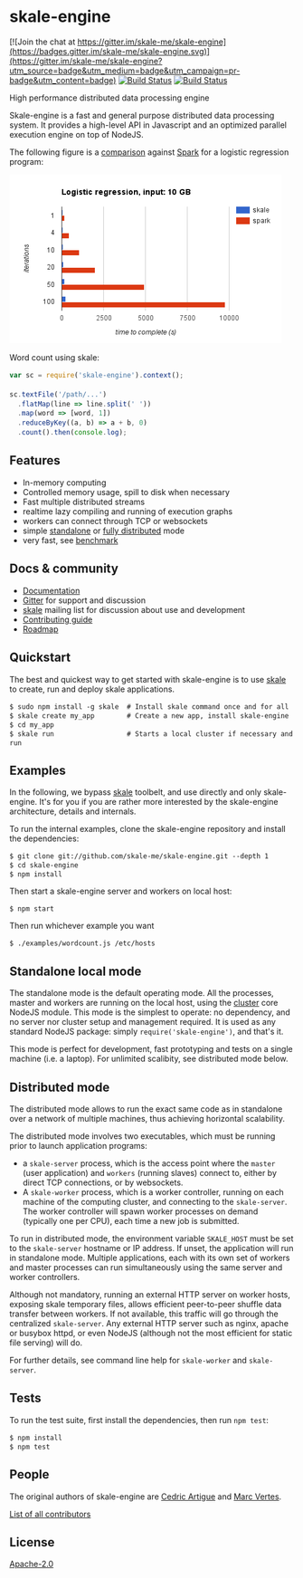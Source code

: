 # skale-engine

[![Join the chat at https://gitter.im/skale-me/skale-engine](https://badges.gitter.im/skale-me/skale-engine.svg)](https://gitter.im/skale-me/skale-engine?utm_source=badge&utm_medium=badge&utm_campaign=pr-badge&utm_content=badge)
[![Build
Status](https://travis-ci.org/skale-me/skale-engine.svg?branch=master)](https://travis-ci.org/skale-me/skale-engine)
[![Build Status](https://ci.appveyor.com/api/projects/status/github/mvertes/skale-engine)](https://ci.appveyor.com/api/projects/status/github/mvertes/skale-engine)


High performance distributed data processing engine

Skale-engine is a fast and general purpose distributed data processing
system. It provides a high-level API in Javascript and an optimized
parallel execution engine on top of NodeJS.

The following figure is a [comparison](benchmark/README.md) against [Spark](http://spark.apache.org) for a
logistic regression program:

![logreg1](benchmark/logreg-10.png)

Word count using skale:

```javascript
var sc = require('skale-engine').context();

sc.textFile('/path/...')
  .flatMap(line => line.split(' '))
  .map(word => [word, 1])
  .reduceByKey((a, b) => a + b, 0)
  .count().then(console.log);
```

## Features

* In-memory computing
* Controlled memory usage, spill to disk when necessary
* Fast multiple distributed streams
* realtime lazy compiling and running of execution graphs
* workers can connect through TCP or websockets
* simple [standalone](#standalone-local-mode) or [fully distributed](#distributed-mode) mode
* very fast, see [benchmark](benchmark/)

## Docs & community

* [Documentation](https://skale-me.github.io/skale-engine)
* [Gitter](https://gitter.im/skale-me/skale-engine) for support and
  discussion
* [skale](https://groups.google.com/forum/#!forum/skale)
  mailing list for discussion about use and development
* [Contributing guide](CONTRIBUTING.md)
* [Roadmap](Roadmap.md)

## Quickstart

The best and quickest way to get started with skale-engine is to use
[skale](https://www.npmjs.com/package/skale) to create, run
and deploy skale applications.

	$ sudo npm install -g skale  # Install skale command once and for all
	$ skale create my_app        # Create a new app, install skale-engine
	$ cd my_app
	$ skale run                  # Starts a local cluster if necessary and run

## Examples

In the following, we bypass [skale](https://www.npmjs.com/package/skale)
toolbelt, and use directly and only skale-engine. It's for you if you are
rather more interested by the skale-engine architecture, details and internals.

To run the internal examples, clone the skale-engine repository and
install the dependencies:

	$ git clone git://github.com/skale-me/skale-engine.git --depth 1
	$ cd skale-engine
	$ npm install

Then start a skale-engine server and workers on local host:

	$ npm start

Then run whichever example you want

	$ ./examples/wordcount.js /etc/hosts

## Standalone local mode

The standalone mode is the default operating mode. All the processes,
master and workers are running on the local host, using the
[cluster](https://nodejs.org/dist/latest-v7.x/docs/api/cluster.html) core
NodeJS module. This mode is the simplest to operate: no
dependency, and no server nor cluster setup and management required.
It is used as any standard NodeJS package: simply `require('skale-engine')`,
and that's it.

This mode is perfect for development, fast prototyping and tests
on a single machine (i.e. a laptop). For unlimited scalibity, see
distributed mode below.

## Distributed mode

The distributed mode allows to run the exact same code as in standalone over
a network of multiple machines, thus achieving horizontal scalability.

The distributed mode involves two executables, which must
be running prior to launch application programs:

- a `skale-server` process, which is the access point
  where the `master` (user application) and `workers` (running
  slaves) connect to, either by direct TCP connections, or by
  websockets.
- A `skale-worker` process, which is a worker controller, running
  on each machine of the computing cluster, and connecting to
  the `skale-server`. The worker controller will spawn worker
  processes on demand (typically one per CPU), each time a
  new job is submitted.

To run in distributed mode, the environment variable `SKALE_HOST` must
be set to the `skale-server` hostname or IP address. If unset, the
application will run in standalone mode. Multiple applications, each
with its own set of workers and master processes can run simultaneously
using the same server and worker controllers.

Although not mandatory, running an external HTTP server on worker
hosts, exposing skale temporary files, allows efficient peer-to-peer
shuffle data transfer between workers. If not available, this traffic
will go through the centralized `skale-server`. Any external HTTP
server such as nginx, apache or busybox httpd, or even NodeJS
(although not the most efficient for static file serving) will do.

For further details, see command line help for `skale-worker` and `skale-server`.

## Tests

To run the test suite, first install the dependencies, then run `npm test`:

	$ npm install
	$ npm test

## People

The original authors of skale-engine are [Cedric Artigue](https://github.com/CedricArtigue) and [Marc Vertes](https://github.com/mvertes).

[List of all
contributors](https://github.com/skale-me/skale-engine/graphs/contributors)

## License

[Apache-2.0](LICENSE)
